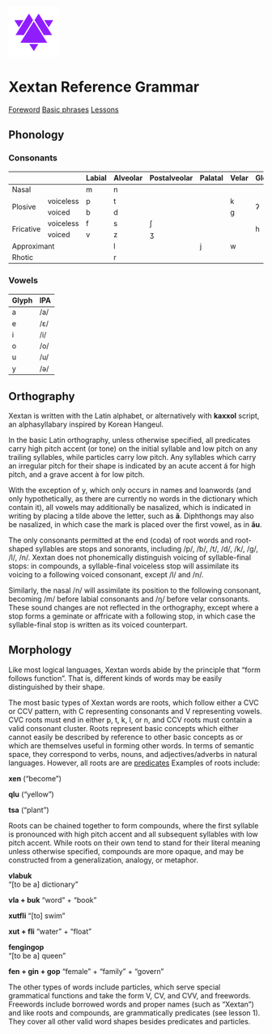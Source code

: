 
![Xextan heart](assets/user/xex_heart.png)

# Xextan Reference Grammar

[Foreword](?page=foreword)
[Basic phrases](?page=basic-phrases)
[Lessons](?page=lessons)

## Phonology

### Consonants

<table>
<thead>
<tr>
<th colspan="2"></th>
<th>Labial</th>
<th>Alveolar</th>
<th>Postalveolar</th>
<th>Palatal</th>
<th>Velar</th>
<th>Glottal</th>
</tr>
</thead>
<tbody>
<tr>
<td colspan="2">Nasal</td>
<td>m</td>
<td>n</td>
<td></td>
<td></td>
<td></td>
<td></td>
</tr>
<tr>
<td rowspan="2">Plosive</td>
<td>voiceless</td>
<td>p</td>
<td>t</td>
<td></td>
<td></td>
<td>k</td>
<td rowspan="2">ʔ</td>
</tr>
<tr>
<td>voiced</td>
<td>b</td>
<td>d</td>
<td></td>
<td></td>
<td>g</td>
</tr>
<tr>
<td rowspan="2">Fricative</td>
<td>voiceless</td>
<td>f</td>
<td>s</td>
<td>ʃ</td>
<td></td>
<td></td>
<td rowspan="2">h</td>
</tr>
<tr>
<td>voiced</td>
<td>v</td>
<td>z</td>
<td>ʒ</td>
<td></td>
<td></td>
</tr>
<tr>
<td colspan="2">Approximant</td>
<td></td>
<td>l</td>
<td></td>
<td>j</td>
<td>w</td>
<td></td>
</tr>
<tr>
<td colspan="2">Rhotic</td>
<td></td>
<td colspan="2">r</td>
<td></td>
<td></td>
<td></td>
</tr>
</tbody>
</table>

### Vowels

| **Glyph** | **IPA** |
|---|---|
| a | /a/ |
| e | /ɛ/ |
| i | /i/ |
| o | /o/ |
| u | /u/ |
| y | /ə/ |

## Orthography

Xextan is written with the Latin alphabet, or alternatively with **kaxxol** script, an alphasyllabary inspired by Korean Hangeul.

In the basic Latin orthography, unless otherwise specified, all predicates carry high pitch accent (or tone) on the initial syllable and low pitch on any trailing syllables, while particles carry low pitch. Any syllables which carry an irregular pitch for their shape is indicated by an acute accent á for high pitch, and a grave accent à for low pitch.

With the exception of y, which only occurs in names and loanwords (and only hypothetically, as there are currently no words in the dictionary which contain it), all vowels may additionally be nasalized, which is indicated in writing by placing a tilde above the letter, such as **ã**. Diphthongs may also be nasalized, in which case the mark is placed over the first vowel, as in **ãu**.

The only consonants permitted at the end (coda) of root words and root-shaped syllables are stops and sonorants, including /p/, /b/, /t/, /d/, /k/, /g/, /l/, /n/. Xextan does not phonemically distinguish voicing of syllable-final stops: in compounds, a syllable-final voiceless stop will assimilate its voicing to a following voiced consonant, except /l/ and /n/. 

Similarly, the nasal /n/ will assimilate its position to the following consonant, becoming /m/ before labial consonants and /ŋ/ before velar consonants. These sound changes are not reflected in the orthography, except where a stop forms a geminate or affricate with a following stop, in which case the syllable-final stop is written as its voiced counterpart.

## Morphology

Like most logical languages, Xextan words abide by the principle that “form follows function”. That is, different kinds of words may be easily distinguished by their shape. 

The most basic types of Xextan words are roots, which follow either a CVC or CCV pattern, with C representing consonants and V representing vowels. CVC roots must end in either p, t, k, l, or n, and CCV roots must contain a valid consonant cluster. Roots represent basic concepts which either cannot easily be described by reference to other basic concepts as or which are themselves useful in forming other words. In terms of semantic space, they correspond to verbs, nouns, and adjectives/adverbs in natural languages. However, all roots are are [predicates](?page=predicate) Examples of roots include:

**xen** 
(“become”)

**qlu**
(“yellow”)

**tsa**
(“plant”)

Roots can be chained together to form compounds, where the first syllable is pronounced with high pitch accent and all subsequent syllables with low pitch accent. While roots on their own tend to stand for their literal meaning unless otherwise specified, compounds are more opaque, and may be constructed from a generalization, analogy, or metaphor.

**vlabuk**				
“\[to be a\] dictionary”

**vla + buk**
“word” + “book”

**xutfli**
“\[to\] swim”					

**xut + fli**
“water” + “float”

**fengingop**			
“\[to be a\] queen”

**fen + gin + gop**
“female” + “family” + “govern”

The other types of words include particles, which serve special grammatical functions and take the form V, CV, and CVV, and freewords. Freewords include borrowed words and proper names (such as “Xextan”) and like roots and compounds, are grammatically predicates (see lesson 1). They cover all other valid word shapes besides predicates and particles.